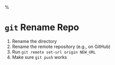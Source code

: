 %

# `git` Rename Repo

1. Rename the directory
2. Rename the remote repository (e.g., on GitHub)
3. Run `git remote set-url origin NEW_URL`
4. Make sure `git push` works
